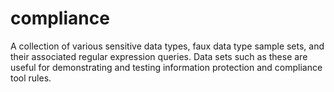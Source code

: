 # compliance
A collection of various sensitive data types, faux data type sample sets, and their associated regular expression queries. Data sets such as these are useful for demonstrating and testing information protection and compliance tool rules.
